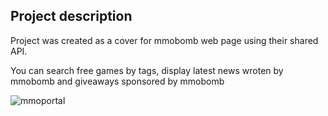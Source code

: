 ## Project description

Project was created as a cover for mmobomb web page using their shared API.

You can search free games by tags, display latest news wroten by mmobomb and giveaways sponsored by mmobomb

![mmoportal](https://user-images.githubusercontent.com/94323029/218339045-58ea6ab5-5477-4587-963a-e4e220404b7f.png)
